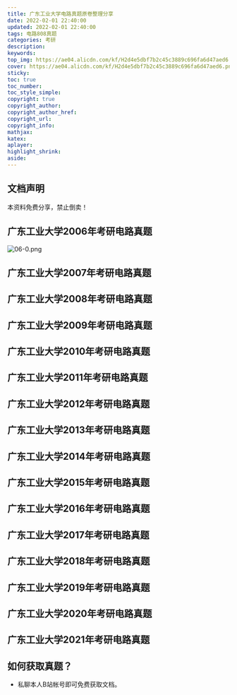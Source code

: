 ```yaml
---
title: 广东工业大学电路真题原卷整理分享
date: 2022-02-01 22:40:00
updated: 2022-02-01 22:40:00
tags: 电路808真题
categories: 考研
description: 
keywords:
top_img: https://ae04.alicdn.com/kf/H2d4e5dbf7b2c45c3889c696fa6d47aed6.png
cover: https://ae04.alicdn.com/kf/H2d4e5dbf7b2c45c3889c696fa6d47aed6.png
sticky:
toc: true
toc_number: 
toc_style_simple: 
copyright: true
copyright_author:
copyright_author_href:
copyright_url:
copyright_info:
mathjax:
katex:
aplayer:
highlight_shrink:
aside:
---
```


## 文档声明

本资料免费分享，禁止倒卖！

## 广东工业大学2006年考研电路真题

![06-0.png](https://ae03.alicdn.com/kf/H49e40439b21d4202ad7bff7c0a7142cdO.png)

## 广东工业大学2007年考研电路真题

## 广东工业大学2008年考研电路真题

## 广东工业大学2009年考研电路真题

## 广东工业大学2010年考研电路真题

## 广东工业大学2011年考研电路真题

## 广东工业大学2012年考研电路真题

## 广东工业大学2013年考研电路真题

## 广东工业大学2014年考研电路真题

## 广东工业大学2015年考研电路真题

## 广东工业大学2016年考研电路真题

## 广东工业大学2017年考研电路真题

## 广东工业大学2018年考研电路真题

## 广东工业大学2019年考研电路真题

## 广东工业大学2020年考研电路真题

## 广东工业大学2021年考研电路真题

## 如何获取真题？

 - 私聊本人B站帐号即可免费获取文档。